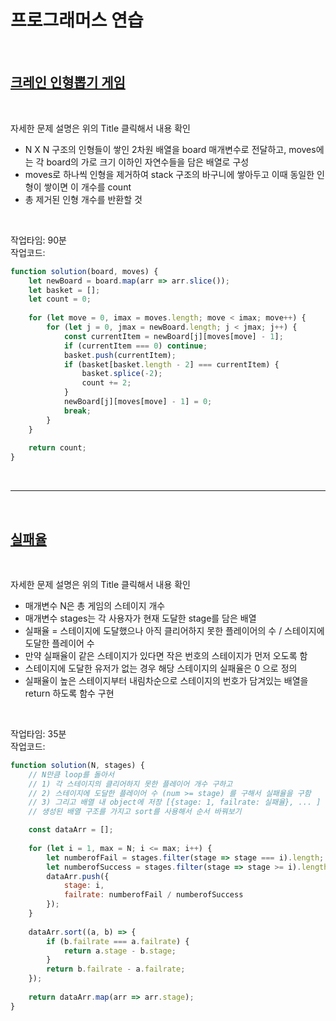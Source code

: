 # 프로그래머스 연습

<br />

## [크레인 인형뽑기 게임](https://programmers.co.kr/learn/courses/30/lessons/64061)

<br />

자세한 문제 설명은 위의 Title 클릭해서 내용 확인
- N X N 구조의 인형들이 쌓인 2차원 배열을 board 매개변수로 전달하고, moves에는 각 board의 가로 크기 이하인 자연수들을 담은 배열로 구성
- moves로 하나씩 인형을 제거하여 stack 구조의 바구니에 쌓아두고 이때 동일한 인형이 쌓이면 이 개수를 count
- 총 제거된 인형 개수를 반환할 것

<br />

작업타임: 90분    
작업코드:


``` js
function solution(board, moves) {
    let newBoard = board.map(arr => arr.slice());
    let basket = [];
    let count = 0;
    
    for (let move = 0, imax = moves.length; move < imax; move++) {
        for (let j = 0, jmax = newBoard.length; j < jmax; j++) {
            const currentItem = newBoard[j][moves[move] - 1];
            if (currentItem === 0) continue;
            basket.push(currentItem);  
            if (basket[basket.length - 2] === currentItem) {
                basket.splice(-2);
                count += 2;
            }
            newBoard[j][moves[move] - 1] = 0;
            break;
        }
    }
    
    return count;
}
```

<br />

---

<br />

## [실패율](https://programmers.co.kr/learn/courses/30/lessons/42889)

<br />

자세한 문제 설명은 위의 Title 클릭해서 내용 확인
- 매개변수 N은 총 게임의 스테이지 개수
- 매개변수 stages는 각 사용자가 현재 도달한 stage를 담은 배열
- 실패율 = 스테이지에 도달했으나 아직 클리어하지 못한 플레이어의 수 / 스테이지에 도달한 플레이어 수
- 만약 실패율이 같은 스테이지가 있다면 작은 번호의 스테이지가 먼저 오도록 함
- 스테이지에 도달한 유저가 없는 경우 해당 스테이지의 실패율은 0 으로 정의
- 실패율이 높은 스테이지부터 내림차순으로 스테이지의 번호가 담겨있는 배열을 return 하도록 함수 구현

<br />

작업타임: 35분    
작업코드:


``` js
function solution(N, stages) { 
    // N만큼 loop를 돌아서
    // 1) 각 스테이지의 클리어하지 못한 플레이어 개수 구하고
    // 2) 스테이지에 도달한 플레이어 수 (num >= stage) 를 구해서 실패율을 구함
    // 3) 그리고 배열 내 object에 저장 [{stage: 1, failrate: 실패율}, ... ]
    // 생성된 배열 구조를 가지고 sort를 사용해서 순서 바꿔보기 

    const dataArr = [];
    
    for (let i = 1, max = N; i <= max; i++) {
        let numberofFail = stages.filter(stage => stage === i).length;
        let numberofSuccess = stages.filter(stage => stage >= i).length;
        dataArr.push({
            stage: i,
            failrate: numberofFail / numberofSuccess
        });
    }
    
    dataArr.sort((a, b) => {
        if (b.failrate === a.failrate) {
            return a.stage - b.stage;
        }
        return b.failrate - a.failrate;
    });
    
    return dataArr.map(arr => arr.stage);
}
```



    